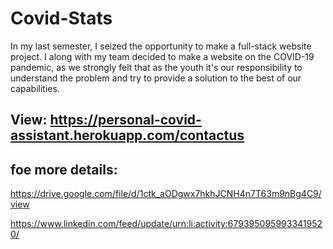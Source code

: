 # Covid-Stats

In my last semester, I seized the opportunity to make a full-stack website project. I along with my team decided to make a website on the COVID-19 pandemic, as we strongly felt that as the youth it's our responsibility to understand the problem and try to provide a solution to the best of our capabilities.

## View: https://personal-covid-assistant.herokuapp.com/contactus

## foe more details:
https://drive.google.com/file/d/1ctk_aODgwx7hkhJCNH4n7T63m9nBg4C9/view

https://www.linkedin.com/feed/update/urn:li:activity:6793950959933419520/
